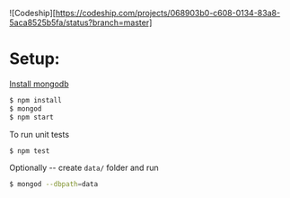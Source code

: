 ![Codeship][https://codeship.com/projects/068903b0-c608-0134-83a8-5aca8525b5fa/status?branch=master]

# Setup:

[Install mongodb](https://docs.mongodb.com/manual/tutorial/install-mongodb-on-os-x/)

```sh
$ npm install
$ mongod
$ npm start
```

To run unit tests
```sh
$ npm test
```

Optionally -- create `data/` folder and run
```sh
$ mongod --dbpath=data
```
